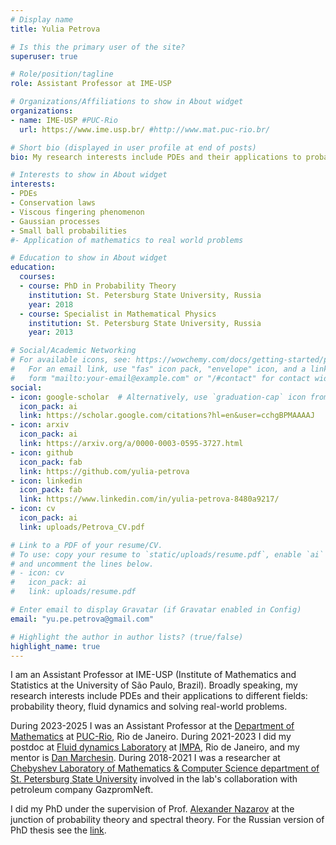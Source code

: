 ```yaml
---
# Display name
title: Yulia Petrova

# Is this the primary user of the site?
superuser: true

# Role/position/tagline
role: Assistant Professor at IME-USP

# Organizations/Affiliations to show in About widget
organizations:
- name: IME-USP #PUC-Rio
  url: https://www.ime.usp.br/ #http://www.mat.puc-rio.br/

# Short bio (displayed in user profile at end of posts)
bio: My research interests include PDEs and their applications to probability theory, fluid dynamics and real-world problems.

# Interests to show in About widget
interests:
- PDEs 
- Conservation laws
- Viscous fingering phenomenon
- Gaussian processes 
- Small ball probabilities
#- Application of mathematics to real world problems

# Education to show in About widget
education:
  courses:
  - course: PhD in Probability Theory
    institution: St. Petersburg State University, Russia
    year: 2018
  - course: Specialist in Mathematical Physics
    institution: St. Petersburg State University, Russia
    year: 2013

# Social/Academic Networking
# For available icons, see: https://wowchemy.com/docs/getting-started/page-builder/#icons
#   For an email link, use "fas" icon pack, "envelope" icon, and a link in the
#   form "mailto:your-email@example.com" or "/#contact" for contact widget.
social:
- icon: google-scholar  # Alternatively, use `graduation-cap` icon from `fas` icon pack
  icon_pack: ai
  link: https://scholar.google.com/citations?hl=en&user=cchgBPMAAAAJ
- icon: arxiv
  icon_pack: ai
  link: https://arxiv.org/a/0000-0003-0595-3727.html
- icon: github
  icon_pack: fab
  link: https://github.com/yulia-petrova
- icon: linkedin
  icon_pack: fab
  link: https://www.linkedin.com/in/yulia-petrova-8480a9217/
- icon: cv
  icon_pack: ai
  link: uploads/Petrova_CV.pdf

# Link to a PDF of your resume/CV.
# To use: copy your resume to `static/uploads/resume.pdf`, enable `ai` icons in `params.toml`, 
# and uncomment the lines below.
# - icon: cv
#   icon_pack: ai
#   link: uploads/resume.pdf

# Enter email to display Gravatar (if Gravatar enabled in Config)
email: "yu.pe.petrova@gmail.com"

# Highlight the author in author lists? (true/false)
highlight_name: true
---
```


I am an Assistant Professor at IME-USP (Institute of Mathematics and Statistics at the University of São Paulo, Brazil). Broadly speaking, my research interests include PDEs and their applications to different fields: probability theory, fluid dynamics and solving real-world problems.

During 2023-2025 I was an Assistant Professor at the [Department of Mathematics](http://www.mat.puc-rio.br/) at [PUC-Rio](https://www.puc-rio.br/), Rio de Janeiro. During 2021-2023 I did my postdoc at [Fluid dynamics Laboratory](https://fluid.impa.br/Home) at [IMPA](https://impa.br/en_US/), Rio de Janeiro, and my mentor is [Dan Marchesin](https://web.archive.org/web/20210815113601/https://marchesi.impa.br/Home). During 2018-2021 I was a researcher at [Chebyshev Laboratory of Mathematics & Computer Science department of St. Petersburg State University](https://chebyshev.spbu.ru/) involved in the lab's collaboration with petroleum company GazpromNeft.

I did my PhD under the supervision of Prof. [Alexander Nazarov](https://www.researchgate.net/scientific-contributions/Alexander-I-Nazarov-53574797) at the junction of probability theory and spectral theory. For the Russian version of PhD thesis see the [link](https://www.pdmi.ras.ru/pdmi/system/files/dissertations/dissertation_PETROVA_2018-07-09.pdf).

<!--
{{< icon name="download" pack="fas" >}} Download my {{< staticref "uploads/demo_resume.pdf" "newtab" >}}resumé{{< /staticref >}}.
-->

